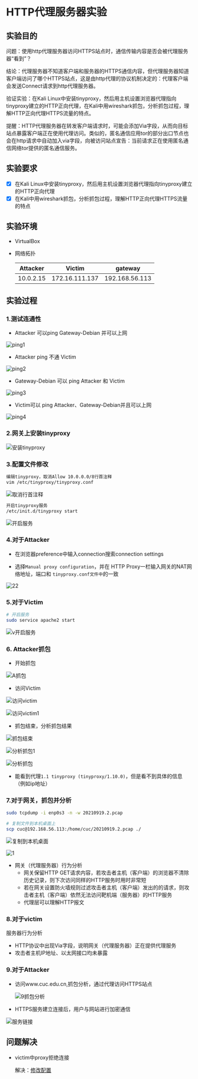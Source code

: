 # HTTP代理服务器实验

## 实验目的

问题：使用http代理服务器访问HTTPS站点时，通信传输内容是否会被代理服务器“看到”？

结论：代理服务器不知道客户端和服务器的HTTPS通信内容，但代理服务器知道客户端访问了哪个HTTPS站点，这是由http代理的协议机制决定的：代理客户端会发送Connect请求到http代理服务器。

验证实验：在Kali Linux中安装tinyproxy，然后用主机设置浏览器代理指向tinyproxy建立的HTTP正向代理，在Kali中用wireshark抓包，分析抓包过程，理解HTTP正向代理HTTPS流量的特点。

提醒：HTTP代理服务器在转发客户端请求时，可能会添加Via字段，从而向目标站点暴露客户端正在使用代理访问。类似的，匿名通信应用tor的部分出口节点也会在http请求中自动加入via字段，向被访问站点宣告：当前请求正在使用匿名通信网络tor提供的匿名通信服务。

## 实验要求

- [x] 在Kali Linux中安装tinyproxy，然后用主机设置浏览器代理指向tinyproxy建立的HTTP正向代理
- [x] 在Kali中用wireshark抓包，分析抓包过程，理解HTTP正向代理HTTPS流量的特点

## 实验环境

- VirtualBox

- 网络拓扑

  | Attacker  | Victim         | gateway        |
  | --------- | -------------- | -------------- |
  | 10.0.2.15 | 172.16.111.137 | 192.168.56.113 |

## 实验过程

### 1.测试连通性

- Attacker 可以ping Gateway-Debian 并可以上网

![ping1](img/ping1.PNG)

- Attacker ping 不通 Victim

![ping2](img/ping2.png)

- Gateway-Debian 可以 ping Attacker 和 Victim

![ping3](img/ping3.PNG)

- Victim可以 ping  Attacker、Gateway-Debian并且可以上网

![ping4](img/ping4.PNG)

### 2.网关上安装tinyproxy

![安装tinyproxy](img/安装tinyproxy.PNG)

### 3.配置文件修改

```bash
编辑tinyproxy，取消Allow 10.0.0.0/8行首注释
vim /etc/tinyproxy/tinyproxy.conf
```

![取消行首注释](img/取消行首注释.PNG)

```bash
开启tinyproxy服务
/etc/init.d/tinyproxy start
```

![开启服务](img/开启服务.PNG)

### 4.对于Attacker

- 在浏览器preference中输入connection搜索connection settings

- 选择`Manual proxy configuration`，并在 HTTP Proxy一栏输入网关的NAT网络地址，端口和 `tinyproxy.conf文件中`的一致


![22](img/22.PNG)

### 5.对于Victim

```bash
# 开启服务
sudo service apache2 start
```

![v开启服务](img/v开启服务.PNG)

### 6. Attacker抓包

- 开始抓包

![A抓包](img/A抓包.PNG)

- 访问Victim

![访问victim](img/访问victim.PNG)

![访问victim1](img/访问victim1.PNG)

- 抓包结束，分析抓包结果

![抓包结束](img/抓包结束.PNG)

![分析抓包1](img/分析抓包1.PNG)

![分析抓包](img/分析抓包.PNG)

- 能看到代理`1.1 tinyproxy (tinyproxy/1.10.0)`，但是看不到具体的信息（例如ip地址）

### 7.对于网关，抓包并分析

```bash
sudo tcpdump -i enp0s3 -n -w 20210919.2.pcap

# 复制文件到本机桌面上
scp cuc@192.168.56.113:/home/cuc/20210919.2.pcap ./
```

![复制到本机桌面](img/复制到本机桌面.PNG)

![1](img/1.PNG)

- 网关（代理服务器）行为分析
  - 网关保留HTTP GET请求内容，若攻击者主机（客户端）的浏览器不清除历史记录，则下次访问同样的HTTP服务时用时非常短
  - 若在网关设置防火墙规则过滤攻击者主机（客户端）发出的的请求，则攻击者主机（客户端）依然无法访问靶机端（服务器）的HTTP服务
  - 代理层可以理解HTTP报文

### 8.对于victim

服务器行为分析

- HTTP协议中出现Via字段，说明网关（代理服务器）正在提供代理服务
- 攻击者主机IP地址、以太网接口均未暴露

### 9.对于Attacker

- 访问www.cuc.edu.cn,抓包分析，通过代理访问HTTPS站点

  ![9抓包分析](img/9抓包分析.PNG)

- HTTPS服务建立连接后，用户与网站进行加密通信

![服务链接](img/服务链接.PNG)

## 问题解决

- victim中proxy拒绝连接

  解决：[修改配置](https://blog.csdn.net/haiguijiujian/article/details/114960182)

